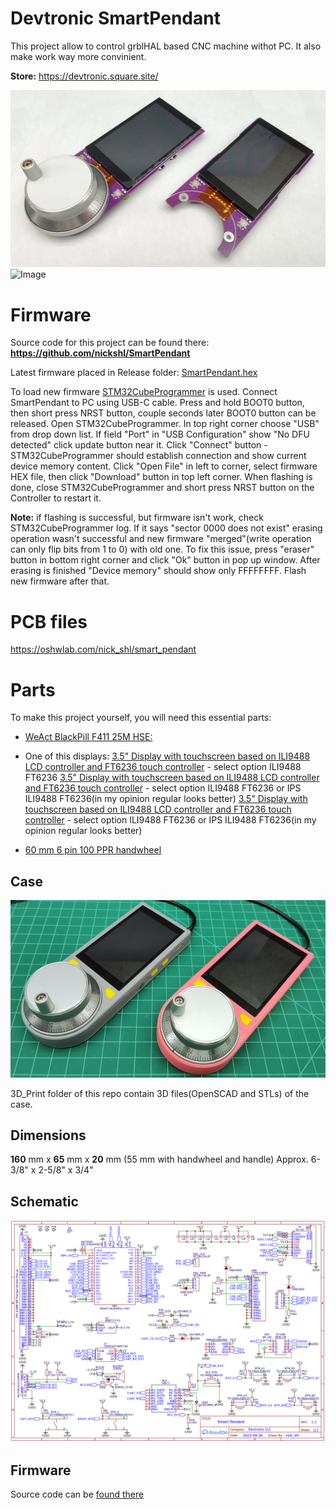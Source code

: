 # Devtronic SmartPendant

This project allow to control grblHAL based CNC machine withot PC. It also make work way more convinient.

**Store:** https://devtronic.square.site/

![Image](Media/Devtronic_SmartPendant_1.png "Devtronic SmartPendant")
![Image](Media/Devtronic_SmartPendant_2.png "Devtronic SmartPendant")

# Firmware

Source code for this project can be found there: **https://github.com/nickshl/SmartPendant**

Latest firmware placed in Release folder: [SmartPendant.hex](https://github.com/nickshl/SmartPendant/blob/main/Release/SmartPendant.hex)

To load new firmware [STM32CubeProgrammer](https://www.st.com/en/development-tools/stm32cubeprog.html) is used.
Connect SmartPendant to PC using USB-C cable. Press and hold BOOT0 button, then short press NRST button, couple seconds later BOOT0 button can be released.
Open STM32CubeProgrammer. In top right corner choose "USB" from drop down list.
If field "Port" in "USB Configuration" show "No DFU detected" click update button near it.
Click "Connect" button - STM32CubeProgrammer should establish connection and show current device memory content.
Click "Open File" in left to corner, select firmware HEX file, then click "Download" button in top left corner.
When flashing is done, close STM32CubeProgrammer and short press NRST button on the Controller to restart it. 

**Note:** if flashing is successful, but firmware isn't work, check STM32CubeProgrammer log. If it says "sector 0000 does not exist" erasing operation wasn't successful and new firmware "merged"(write operation can only flip bits from 1 to 0) with old one. To fix this issue, press "eraser" button in bottom right corner and click "Ok" button in pop up window. After erasing is finished "Device memory" should show only FFFFFFFF. Flash new firmware after that. 

# PCB files

https://oshwlab.com/nick_shl/smart_pendant

# Parts

To make this project yourself, you will need this essential parts:

* [WeAct BlackPill F411 25M HSE:](https://s.click.aliexpress.com/e/_DC6TlGd)

* One of this displays:
  [3.5" Display with touchscreen based on ILI9488 LCD controller and FT6236 touch controller](https://www.aliexpress.us/item/3256804935586911.html) - select option ILI9488 FT6236
  [3.5" Display with touchscreen based on ILI9488 LCD controller and FT6236 touch controller](https://www.aliexpress.us/item/3256801122874433.html) - select option ILI9488 FT6236 or IPS ILI9488 FT6236(in my opinion regular looks better)
  [3.5" Display with touchscreen based on ILI9488 LCD controller and FT6236 touch controller](https://www.aliexpress.us/item/3256803764398718.html) - select option ILI9488 FT6236 or IPS ILI9488 FT6236(in my opinion regular looks better)

* [60 mm 6 pin 100 PPR handwheel](https://s.click.aliexpress.com/e/_DCFuJHr)

## Case

![Image](Media/Devtronic_SmartPendant_Case.png "Devtronic SmartPendant Case")

3D_Print folder of this repo contain 3D files(OpenSCAD and STLs) of the case. 

## Dimensions

**160** mm x **65** mm x **20** mm (55 mm with handwheel and handle)
Approx. 6-3/8" x 2-5/8" x 3/4"

## Schematic

![Image](Media/Schematic_Smart_Pendant_v1_1.png "Devtronic SmartPendant Schematic")

## Firmware

Source code can be [found there](https://github.com/nickshl/SmartPendant)

